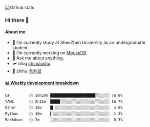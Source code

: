 ![Github stats](https://github-readme-stats.vercel.app/api?username=chimaoshu&show_icons=true&theme=cobalt)

### Hi there 👋

#### About me

- 🏫 I’m currently study at ShenZhen University as an undergraduate student.
- 🔭 I’m currently working on [MouseDB](https://github.com/chimaoshu/MouseDB).
- 💬 Ask me about anything.
- 🛩️ blog  [chimaoshu](https://www.chimaoshu.top)
- 🎯 zhihu  [赤毛鼠](https://www.zhihu.com/people/chi-mao-shu-53/)

<!-- waka-box start -->
#### <a href="https://gist.github.com/e235103f6d3ace58395a9ff863c34467" target="_blank">📊 Weekly development breakdown</a>
```text
C#         🕓 10h20m ████████████████████▋░░░░░░ 76.8%
YAML       🕓 2h15m  ████▌░░░░░░░░░░░░░░░░░░░░░░ 16.7%
Other      🕓 38m    █▎░░░░░░░░░░░░░░░░░░░░░░░░░  4.8%
Python     🕓 10m    ▎░░░░░░░░░░░░░░░░░░░░░░░░░░  1.3%
Markdown   🕓 2m     ░░░░░░░░░░░░░░░░░░░░░░░░░░░  0.3%
```
<!-- Powered by https://github.com/YouEclipse/waka-box-go . -->
<!-- waka-box end -->
